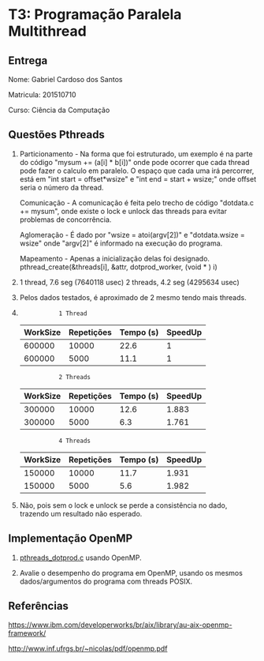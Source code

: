 # T3: Programação Paralela Multithread

## Entrega

Nome: Gabriel Cardoso dos Santos

Matricula: 201510710

Curso: Ciência da Computação

## Questões Pthreads

1. Particionamento - Na forma que foi estruturado, um exemplo é na parte do código "mysum += (a[i] * b[i])" onde pode ocorrer que cada thread pode fazer o calculo em paralelo. O espaço que cada uma irá percorrer, está em "int start = offset*wsize" e "int end = start + wsize;" onde offset seria o número da thread.

   Comunicação - A comunicação é feita pelo trecho de código "dotdata.c += mysum", onde existe o lock e unlock das threads para evitar problemas de concorrência.

   Aglomeração - É dado por "wsize = atoi(argv[2])" e "dotdata.wsize = wsize" onde "argv[2]" é informado na execução do programa.

   Mapeamento - Apenas a inicialização delas foi designado. pthread_create(&threads[i], &attr, dotprod_worker, (void * ) i)


2. 1 thread, 7.6 seg (7640118 usec)
   2 threads, 4.2 seg (4295634 usec)



3. Pelos dados testados, é aproximado de 2 mesmo tendo mais threads.


4.                
                  1 Thread

   |  WorkSize  | Repetições | Tempo (s) | SpeedUp |
   |------------|------------|-----------|---------|
   |   600000   |   10000    |   22.6    |    1    |
   |   600000   |    5000    |   11.1    |    1    |
   
                  2 Threads
   
   |  WorkSize  | Repetições | Tempo (s) | SpeedUp |
   |------------|------------|-----------|---------|
   |  300000    |   10000    |   12.6    |  1.883  |
   |  300000    |    5000    |    6.3    |  1.761  |
   
   
                  4 Threads
   
   |  WorkSize  | Repetições | Tempo (s) | SpeedUp |
   |------------|------------|-----------|---------|
   |  150000    |   10000    |   11.7    |  1.931  |
   |  150000    |    5000    |    5.6    |  1.982  |

5. Não, pois sem o lock e unlock se perde a consistência no dado, trazendo um resultado não esperado.



## Implementação OpenMP

1. [pthreads_dotprod.c](pthreads_dotprod/pthreads_dotprod.c) usando OpenMP.


2. Avalie o desempenho do programa em OpenMP, usando os mesmos dados/argumentos do programa com threads POSIX.
                   
                  

## Referências
https://www.ibm.com/developerworks/br/aix/library/au-aix-openmp-framework/

http://www.inf.ufrgs.br/~nicolas/pdf/openmp.pdf
